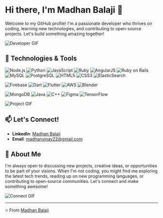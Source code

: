 # Hi there, I'm Madhan Balaji 👋

Welcome to my GitHub profile! I'm a passionate developer who thrives on coding, learning new technologies, and contributing to open-source projects. Let's build something amazing together!

![Developer GIF](https://media.giphy.com/media/f3iwJFOVOwuy7K6FFw/giphy.gif)

## 🔧 Technologies & Tools

![Node.js](https://img.shields.io/badge/-Node.js-339933?style=flat-square&logo=Node.js&logoColor=white)
![Python](https://img.shields.io/badge/-Python-3776AB?style=flat-square&logo=python&logoColor=white)
![JavaScript](https://img.shields.io/badge/-JavaScript-F7DF1E?style=flat-square&logo=javascript&logoColor=black)
![Ruby](https://img.shields.io/badge/-Ruby-CC342D?style=flat-square&logo=ruby&logoColor=white)
![AngularJS](https://img.shields.io/badge/-AngularJS-E23237?style=flat-square&logo=angularjs&logoColor=white)
![Ruby on Rails](https://img.shields.io/badge/-Ruby%20on%20Rails-CC0000?style=flat-square&logo=ruby-on-rails&logoColor=white)
![MySQL](https://img.shields.io/badge/-MySQL-4479A1?style=flat-square&logo=mysql&logoColor=white)
![PostgreSQL](https://img.shields.io/badge/-PostgreSQL-336791?style=flat-square&logo=postgresql&logoColor=white)
![HTML5](https://img.shields.io/badge/-HTML5-E34F26?style=flat-square&logo=html5&logoColor=white)
![CSS3](https://img.shields.io/badge/-CSS3-1572B6?style=flat-square&logo=css3&logoColor=white)
![ElasticSearch](https://img.shields.io/badge/-ElasticSearch-005571?style=flat-square&logo=elasticsearch&logoColor=white)

![Firebase](https://img.shields.io/badge/-Firebase-FFCA28?style=flat-square&logo=firebase&logoColor=black)
![Dart](https://img.shields.io/badge/-Dart-0175C2?style=flat-square&logo=dart&logoColor=white)
![Flutter](https://img.shields.io/badge/-Flutter-02569B?style=flat-square&logo=flutter&logoColor=white)
![AWS](https://img.shields.io/badge/-AWS-232F3E?style=flat-square&logo=amazon-aws&logoColor=white)
![Blender](https://img.shields.io/badge/-Blender-F5792A?style=flat-square&logo=blender&logoColor=white)

![MongoDB](https://img.shields.io/badge/-MongoDB-47A248?style=flat-square&logo=mongodb&logoColor=white)
![Java](https://img.shields.io/badge/-Java-007396?style=flat-square&logo=java&logoColor=white)
![C++](https://img.shields.io/badge/-C++-00599C?style=flat-square&logo=c%2B%2B&logoColor=white)
![Figma](https://img.shields.io/badge/-Figma-F24E1E?style=flat-square&logo=figma&logoColor=white)
![TensorFlow](https://img.shields.io/badge/-TensorFlow-FF6F00?style=flat-square&logo=tensorflow&logoColor=white)

![Project GIF](https://media.giphy.com/media/L8K62iTDkzGX6/giphy.gif)

## 📫 Let's Connect!
- **LinkedIn**: [Madhan Balaji](https://www.linkedin.com/in/madhan-code/)
- **Email**: [madhanvinay22@gmail.com](mailto:madhanvinay22@gmail.com)

## 💬 About Me
I'm always open to discussing new projects, creative ideas, or opportunities to be part of your visions. When I'm not coding, you might find me exploring the latest tech trends, reading up on new programming languages, or contributing to open-source communities. Let's connect and make something awesome!

![Connect GIF](https://media.giphy.com/media/xUPGcguWZHRC2HyBRS/giphy.gif)

---

⭐️ From [Madhan Balaji](https://github.com/madhancode)
